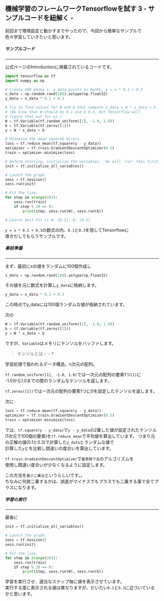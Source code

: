 ## 機械学習のフレームワークTensorflowを試す 3 - サンプルコードを紐解く -

前回まで環境設定と動かすまでやったので、今回から簡単なサンプルで<br>
色々学習していきたいと思います。

##### サンプルコード
****

公式ページのIntroductionに掲載されているコードです。
```python
import tensorflow as tf
import numpy as np

# Create 100 phony x, y data points in NumPy, y = x * 0.1 + 0.3
x_data = np.random.rand(100).astype(np.float32)
y_data = x_data * 0.1 + 0.3

# Try to find values for W and b that compute y_data = W * x_data + b
# (We know that W should be 0.1 and b 0.3, but Tensorflow will
# figure that out for us.)
W = tf.Variable(tf.random_uniform([1], -1.0, 1.0))
b = tf.Variable(tf.zeros([1]))
y = W * x_data + b

# Minimize the mean squared errors.
loss = tf.reduce_mean(tf.square(y - y_data))
optimizer = tf.train.GradientDescentOptimizer(0.5)
train = optimizer.minimize(loss)

# Before starting, initialize the variables.  We will 'run' this first.
init = tf.initialize_all_variables()

# Launch the graph.
sess = tf.Session()
sess.run(init)

# Fit the line.
for step in xrange(201):
    sess.run(train)
    if step % 20 == 0:
        print(step, sess.run(W), sess.run(b))

# Learns best fit is W: [0.1], b: [0.3]
```

`y = x * 0.1 + 0.3`の数式の内、`0.1`と`0.3`を隠してTensorflowに<br>
導きだしてもらうサンプルです。

##### 事前準備
****

まず、最初にxの値をランダムに100個作成し
```python
x_data = np.random.rand(100).astype(np.float32)
```
その値を元に数式を計算し`y_data`に格納します。
```python
y_data = x_data * 0.1 + 0.3
```
この時点でy_dataには100個ランダムな値が格納されています。

次の
```python
W = tf.Variable(tf.random_uniform([1], -1.0, 1.0))
b = tf.Variable(tf.zeros([1]))
y = W * x_data + b
```
ですが、`Variable`はメモリにテンソルをバッファします。

> テンソルとは・・?

学習処理で扱われるデータ構造。n次元の配列。

`tf.random_uniform([1], -1.0, 1.0)`では一次元の配列の要素1つ`[1]`に<br>
-1.0から1.0までの間のランダムなテンソルを返します。

`tf.zeros([1])`では一次元の配列の要素1つに0を設定したテンソルを返します。

次に
```python
loss = tf.reduce_mean(tf.square(y - y_data))
optimizer = tf.train.GradientDescentOptimizer(0.5)
train = optimizer.minimize(loss)
```
では、`tf.square(y - y_data)`で`y - y_data`の2乗した値が設定されたテンソル(1次元で100個の要素)を`tf.reduce_mean`で平均値を算出しています。
つまり元の正解の値(0.1と0.3)で計算した`y_data`とランダムな値で<br>
計算した`y`とを比較し間違いの度合いを算出しています。

`tf.train.GradientDescentOptimizer`で`最急降下法`のアルゴリズムを<br>
使用し間違い度合いが少なくなるように設定します。

この方法を`最小二乗法`というらしいです。。<br>
ちなみに何故二乗するかは、誤差がマイナスでもプラスでも二乗する事で全てプラスになります。

##### 学習の実行
****

最後に
```python
init = tf.initialize_all_variables()

# Launch the graph.
sess = tf.Session()
sess.run(init)

# Fit the line.
for step in xrange(201):
    sess.run(train)
    if step % 20 == 0:
        print(step, sess.run(W), sess.run(b))
```

学習を実行させ、適当なステップ毎に値を表示させています。<br>
実行する度に表示される値は異なりますが、だいたい`0.1`と`0.3`に近づいているかと思います。
